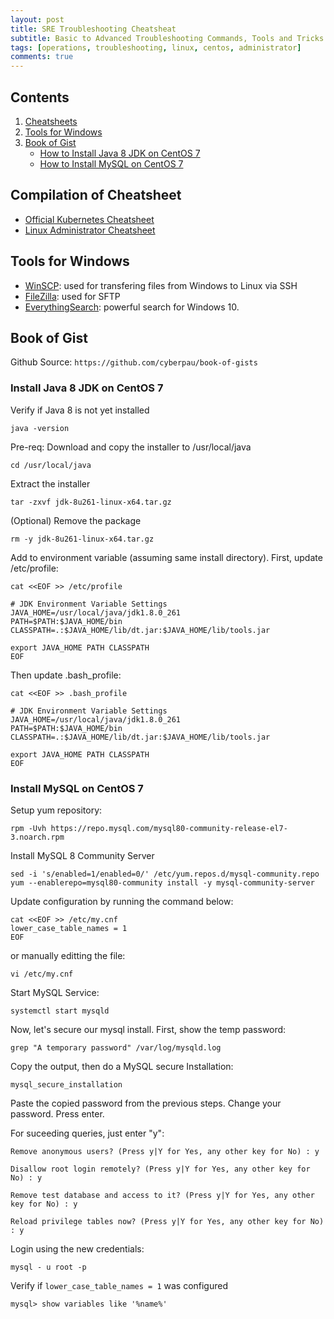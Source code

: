 ```yaml
---
layout: post
title: SRE Troubleshooting Cheatsheat
subtitle: Basic to Advanced Troubleshooting Commands, Tools and Tricks
tags: [operations, troubleshooting, linux, centos, administrator]
comments: true
---
```


## Contents
1. [Cheatsheets](#compilation-of-cheatsheet)
2. [Tools for Windows](#tools-for-windows)
3. [Book of Gist](#book-of-gist)
    - [How to Install Java 8 JDK on CentOS 7](#install-java-8-jdk-on-centos-7)
    - [How to Install MySQL on CentOS 7](#install-mysql-on-centos-7)

## Compilation of Cheatsheet

 - [Official Kubernetes Cheatsheet](https://kubernetes.io/docs/reference/kubectl/cheatsheet/)
 - [Linux Administrator Cheatsheet](https://www.linuxtrainingacademy.com/linux-commands-cheat-sheet/)

## Tools for Windows

 - [WinSCP](https://winscp.net/eng/download.php): used for transfering files from Windows to Linux via SSH
 - [FileZilla](): used for SFTP
 - [EverythingSearch](): powerful search for Windows 10.


## Book of Gist

Github Source: `https://github.com/cyberpau/book-of-gists`

### Install Java 8 JDK on CentOS 7

Verify if Java 8 is not yet installed

    java -version

Pre-req: Download and copy the installer to /usr/local/java

    cd /usr/local/java

Extract the installer

    tar -zxvf jdk-8u261-linux-x64.tar.gz

(Optional) Remove the package

    rm -y jdk-8u261-linux-x64.tar.gz

Add to environment variable (assuming same install directory). First, update /etc/profile:

    cat <<EOF >> /etc/profile

    # JDK Environment Variable Settings
    JAVA_HOME=/usr/local/java/jdk1.8.0_261
    PATH=$PATH:$JAVA_HOME/bin
    CLASSPATH=.:$JAVA_HOME/lib/dt.jar:$JAVA_HOME/lib/tools.jar

    export JAVA_HOME PATH CLASSPATH
    EOF

Then update .bash_profile:

    cat <<EOF >> .bash_profile

    # JDK Environment Variable Settings
    JAVA_HOME=/usr/local/java/jdk1.8.0_261
    PATH=$PATH:$JAVA_HOME/bin
    CLASSPATH=.:$JAVA_HOME/lib/dt.jar:$JAVA_HOME/lib/tools.jar

    export JAVA_HOME PATH CLASSPATH
    EOF



### Install MySQL on CentOS 7

Setup yum repository:

    rpm -Uvh https://repo.mysql.com/mysql80-community-release-el7-3.noarch.rpm

Install MySQL 8 Community Server

    sed -i 's/enabled=1/enabled=0/' /etc/yum.repos.d/mysql-community.repo
    yum --enablerepo=mysql80-community install -y mysql-community-server

Update configuration by running the command below:

    cat <<EOF >> /etc/my.cnf
    lower_case_table_names = 1
    EOF

or manually editting the file:

    vi /etc/my.cnf

Start MySQL Service:

    systemctl start mysqld

Now, let's secure our mysql install. First, show the temp password:

    grep "A temporary password" /var/log/mysqld.log

Copy the output, then do a MySQL secure Installation:

    mysql_secure_installation

Paste the copied password from the previous steps. Change your password. Press enter.

For suceeding queries, just enter "y":

    Remove anonymous users? (Press y|Y for Yes, any other key for No) : y

    Disallow root login remotely? (Press y|Y for Yes, any other key for No) : y

    Remove test database and access to it? (Press y|Y for Yes, any other key for No) : y

    Reload privilege tables now? (Press y|Y for Yes, any other key for No) : y

Login using the new credentials:

    mysql - u root -p

Verify if `lower_case_table_names = 1` was configured
    
    mysql> show variables like '%name%'

